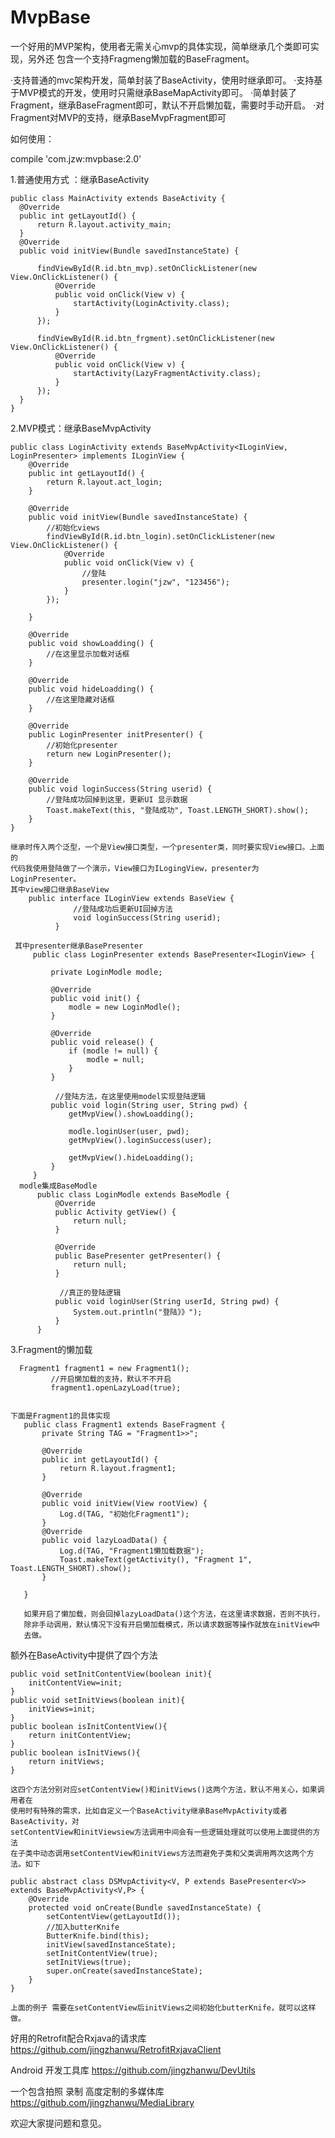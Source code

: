 # MvpBase
一个好用的MVP架构，使用者无需关心mvp的具体实现，简单继承几个类即可实现，另外还
包含一个支持Fragmeng懒加载的BaseFragment。

·支持普通的mvc架构开发，简单封装了BaseActivity，使用时继承即可。
·支持基于MVP模式的开发，使用时只需继承BaseMapActivity即可。
·简单封装了Fragment，继承BaseFragment即可，默认不开启懒加载，需要时手动开启。
·对Fragment对MVP的支持，继承BaseMvpFragment即可


如何使用：

  compile 'com.jzw:mvpbase:2.0'


1.普通使用方式 ：继承BaseActivity

    public class MainActivity extends BaseActivity {
      @Override
      public int getLayoutId() {
          return R.layout.activity_main;
      }
      @Override
      public void initView(Bundle savedInstanceState) {
  
          findViewById(R.id.btn_mvp).setOnClickListener(new View.OnClickListener() {
              @Override
              public void onClick(View v) {
                  startActivity(LoginActivity.class);
              }
          });
  
          findViewById(R.id.btn_frgment).setOnClickListener(new View.OnClickListener() {
              @Override
              public void onClick(View v) {
                  startActivity(LazyFragmentActivity.class);
              }
          });
      }
    }
    
2.MVP模式：继承BaseMvpActivity
    
    public class LoginActivity extends BaseMvpActivity<ILoginView, LoginPresenter> implements ILoginView {
        @Override
        public int getLayoutId() {
            return R.layout.act_login;
        }
    
        @Override
        public void initView(Bundle savedInstanceState) {
            //初始化views
            findViewById(R.id.btn_login).setOnClickListener(new View.OnClickListener() {
                @Override
                public void onClick(View v) {
                    //登陆
                    presenter.login("jzw", "123456");
                }
            });
    
        }
    
        @Override
        public void showLoadding() {
            //在这里显示加载对话框
        }
    
        @Override
        public void hideLoadding() {
            //在这里隐藏对话框
        }
    
        @Override
        public LoginPresenter initPresenter() {
            //初始化presenter
            return new LoginPresenter();
        }
    
        @Override
        public void loginSuccess(String userid) {
            //登陆成功回掉到这里，更新UI 显示数据
            Toast.makeText(this, "登陆成功", Toast.LENGTH_SHORT).show();
        }
    }
    
    继承时传入两个泛型，一个是View接口类型，一个presenter类，同时要实现View接口。上面的
    代码我使用登陆做了一个演示，View接口为ILogingView，presenter为LoginPresenter。
    其中view接口继承BaseView
        public interface ILoginView extends BaseView {
                  //登陆成功后更新UI回掉方法
                  void loginSuccess(String userid);
              }
              
     其中presenter继承BasePresenter
         public class LoginPresenter extends BasePresenter<ILoginView> {
         
             private LoginModle modle;
         
             @Override
             public void init() {
                 modle = new LoginModle();
             }
         
             @Override
             public void release() {
                 if (modle != null) {
                     modle = null;
                 }
             }
         
              //登陆方法，在这里使用model实现登陆逻辑
             public void login(String user, String pwd) {
                 getMvpView().showLoadding();
         
                 modle.loginUser(user, pwd);
                 getMvpView().loginSuccess(user);
         
                 getMvpView().hideLoadding();
             }
         }
      modle集成BaseModle
          public class LoginModle extends BaseModle {
              @Override
              public Activity getView() {
                  return null;
              }
          
              @Override
              public BasePresenter getPresenter() {
                  return null;
              }
               
               //真正的登陆逻辑
              public void loginUser(String userId, String pwd) {
                  System.out.println("登陆》》");
              }
          }

3.Fragment的懒加载

      Fragment1 fragment1 = new Fragment1();
             //开启懒加载的支持，默认不不开启
             fragment1.openLazyLoad(true);  
               
               
    下面是Fragment1的具体实现
       public class Fragment1 extends BaseFragment {
           private String TAG = "Fragment1>>";
       
           @Override
           public int getLayoutId() {
               return R.layout.fragment1;
           }
       
           @Override
           public void initView(View rootView) {
               Log.d(TAG, "初始化Fragment1");
           }
           @Override
           public void lazyLoadData() {
               Log.d(TAG, "Fragment1懒加载数据");
               Toast.makeText(getActivity(), "Fragment 1", Toast.LENGTH_SHORT).show();
           }
       
       }
       
       如果开启了懒加载，则会回掉lazyLoadData()这个方法，在这里请求数据，否则不执行，
       除非手动调用，默认情况下没有开启懒加载模式，所以请求数据等操作就放在initView中
       去做。

额外在BaseActivity中提供了四个方法

    public void setInitContentView(boolean init){
        initContentView=init;
    }
    public void setInitViews(boolean init){
        initViews=init;
    }
    public boolean isInitContentView(){
        return initContentView;
    }
    public boolean isInitViews(){
        return initViews;
    }
    
    这四个方法分别对应setContentView()和initViews()这两个方法，默认不用关心，如果调用者在
    使用时有特殊的需求，比如自定义一个BaseActivity继承BaseMvpActivity或者BaseActivity，对
    setContentView和initViewsiew方法调用中间会有一些逻辑处理就可以使用上面提供的方法
    在子类中动态调用setContentView和initViews方法而避免子类和父类调用两次这两个方法。如下
    
    public abstract class DSMvpActivity<V, P extends BasePresenter<V>> extends BaseMvpActivity<V,P> {
        @Override
        protected void onCreate(Bundle savedInstanceState) {
            setContentView(getLayoutId());
            //加入butterKnife
            ButterKnife.bind(this);
            initView(savedInstanceState);
            setInitContentView(true);
            setInitViews(true);
            super.onCreate(savedInstanceState);
        }
    }
    
    上面的例子 需要在setContentView后initViews之间初始化butterKnife，就可以这样做。
    
好用的Retrofit配合Rxjava的请求库
https://github.com/jingzhanwu/RetrofitRxjavaClient

Android 开发工具库
https://github.com/jingzhanwu/DevUtils

一个包含拍照 录制 高度定制的多媒体库
https://github.com/jingzhanwu/MediaLibrary

欢迎大家提问题和意见。
